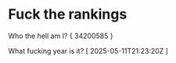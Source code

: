# Fuck the rankings

Who the hell am I?
{ 34200585 }

What fucking year is it?
[ 2025-05-11T21:23:20Z ]
